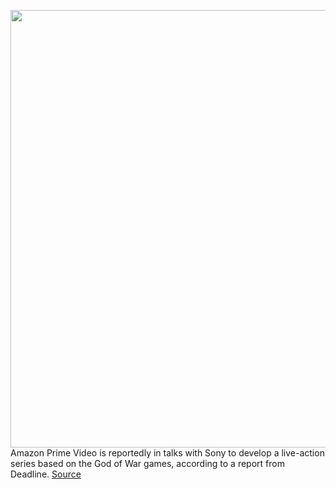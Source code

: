 <img src='https://cdn.vox-cdn.com/thumbor/D4408VhQ1fwgbXhmYXobJIskvNk=/0x0:1920x1080/1200x800/filters:focal(549x496:855x802)/cdn.vox-cdn.com/uploads/chorus_image/image/70591593/gow_screens_review_02.0.jpg' width='700px' /><br/>
Amazon Prime Video is reportedly in talks with Sony to develop a live-action series based on the God of War games, according to a report from Deadline.
<a href='https://www.theverge.com/2022/3/7/22966267/sony-god-of-war-amazon-prime-tv-show'> Source <a/>